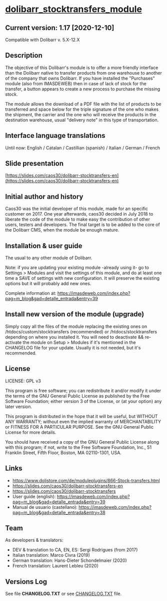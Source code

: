 # [dolibarr_stocktransfers_module](https://github.com/caos30/dolibarr_stocktransfers_module)

## Current version: 1.17 [2020-12-10]

Compatible with Dolibarr v. 5.X-12.X

## Description

The objective of this Dolibarr's module is to offer a more friendly interface than the Dolibarr native to transfer products from one warehouse to another of the company that owns Dolibarr. If you have installed the "Purchases" module (also from IMASDEWEB) then in case of lack of stock for the transfer, a button appears to create a new process to purchase the missing stock.

The module allows the download of a PDF file with the list of products to be transferred and space below for the triple signature of the one who makes the shipment, the carrier and the one who will receive the products in the destination warehouse, usual "delivery note" in this type of transportation.

## Interface language translations

Until now: English / Catalan / Castillian (spanish) / Italian / German / French

## Slide presentation

[https://slides.com/caos30/dolibarr-stocktransfers-en](https://slides.com/caos30/dolibarr-stocktransfers-en)

## Initial author and history

Caos30 was the initial developer of this module, made for an specific customer on 2017. One year afterwards, caos30 decided in July 2018 to liberate the code of the module to make easy the contribution of other users, testers and developers. The final target is to be added to the core of the Dolibarr CMS, when the module be enough mature.

## Installation & user guide

The usual to any other module of Dolibarr.

Note: if you are updating your existing module -already using it- go to Settings > Modules and visit the settings of this module, and do at least one time a SAVE of settings with new configuration. It will preserve the existing options but it will probably add new ones.

Complete information at: https://imasdeweb.com/index.php?pag=m_blog&gad=detalle_entrada&entry=39

## Install new version of the module (upgrade)

Simply copy all the files of the module replacing the existing ones on /htdocs/custom/stocktransfers (recommended) or /htdocs/stocktransfers depending on where you installed it. You will need to deactivate && re-activate the module on Setup > Modules if it's mentioned in the CHANGELOG file for your update. Usually it is not needed, but it's recommended.

## License

LICENSE: GPL v3

This program is free software; you can redistribute it and/or
modify it under the terms of the GNU General Public License
as published by the Free Software Foundation; either version 3
of the License, or (at your option) any later version.

This program is distributed in the hope that it will be useful,
but WITHOUT ANY WARRANTY; without even the implied warranty of
MERCHANTABILITY or FITNESS FOR A PARTICULAR PURPOSE. See the
GNU General Public License for more details.

You should have received a copy of the GNU General Public License
along with this program; if not, write to the Free Software
Foundation, Inc., 51 Franklin Street, Fifth Floor, Boston, MA 02110-1301, USA.

## Links

- https://www.dolistore.com/de/moduleplugins/866-Stock-transfers.html
- https://slides.com/caos30/dolibarr-stocktransfers-en
- https://slides.com/caos30/dolibarr-stocktransfers
- User guide (english): https://imasdeweb.com/index.php?pag=m_blog&gad=detalle_entrada&entry=39
- Manual de usuario (castellano): https://imasdeweb.com/index.php?pag=m_blog&gad=detalle_entrada&entry=38

## Team

As developers & translators:

 - DEV & translation to CA, EN, ES: Sergi Rodrigues (from 2017)
 - Italian translation: Marco Civra (2019)
 - German translation: Hans-Dieter Schondelmaier (2020)
 - French translation: Laurent Lebleu (2020)

## Versions Log

See file **CHANGELOG.TXT** or see [CHANGELOG.TXT](https://github.com/caos30/dolibarr_stocktransfers_module/blob/master/CHANGELOG.TXT) file.

